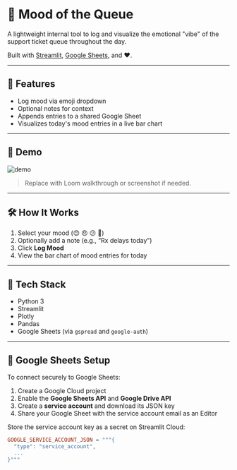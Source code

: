 # 🧪 Mood of the Queue

A lightweight internal tool to log and visualize the emotional "vibe" of the support ticket queue throughout the day.

Built with [Streamlit](https://streamlit.io/), [Google Sheets](https://www.google.com/sheets/about/), and ❤️.

---

## 🚀 Features

- Log mood via emoji dropdown
- Optional notes for context
- Appends entries to a shared Google Sheet
- Visualizes today's mood entries in a live bar chart

---

## 📸 Demo

![demo](https://user-images.githubusercontent.com/your-demo-screenshot.gif)

> Replace with Loom walkthrough or screenshot if needed.

---

## 🛠️ How It Works

1. Select your mood (😊 😠 😕 🎉)
2. Optionally add a note (e.g., “Rx delays today”)
3. Click **Log Mood**
4. View the bar chart of mood entries for today

---

## 🧱 Tech Stack

- Python 3
- Streamlit
- Plotly
- Pandas
- Google Sheets (via `gspread` and `google-auth`)

---

## 🔐 Google Sheets Setup

To connect securely to Google Sheets:

1. Create a Google Cloud project
2. Enable the **Google Sheets API** and **Google Drive API**
3. Create a **service account** and download its JSON key
4. Share your Google Sheet with the service account email as an Editor

Store the service account key as a secret on Streamlit Cloud:

```toml
GOOGLE_SERVICE_ACCOUNT_JSON = """{
  "type": "service_account",
  ...
}"""